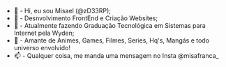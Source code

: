 - 👋 - Hi, eu sou Misael (@zD33RP);
- 👀 - Desnvolvimento FrontEnd e Criação Websites;
- 🌱 - Atualmente fazendo Graduação Tecnológica em Sistemas para Internet pela Wyden;
- 💞️ - Amante de Animes, Games, Filmes, Series, Hq's, Mangás e todo universo envolvido!
- 📫 - Qualquer coisa, me manda uma mensagem no Insta @misafranca_


<!---
zD33RP/zD33RP is a ✨ special ✨ repository because its `README.md` (this file) appears on your GitHub profile.
You can click the Preview link to take a look at your changes.
--->
